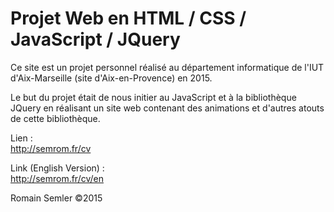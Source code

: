 Projet Web en HTML / CSS / JavaScript / JQuery
==================================

Ce site est un projet personnel réalisé au département informatique de l'IUT d'Aix-Marseille (site d'Aix-en-Provence) en 2015.

Le but du projet était de nous initier au JavaScript et à la bibliothèque JQuery en réalisant un site web contenant des animations et d'autres atouts de cette bibliothèque.

Lien :    
http://semrom.fr/cv      

Link (English Version) :    
http://semrom.fr/cv/en

Romain Semler ©2015
